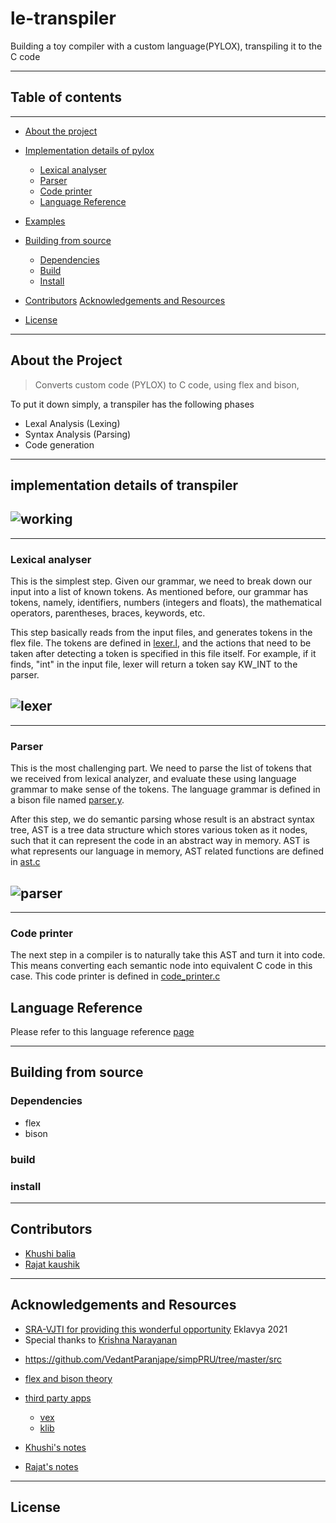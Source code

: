 # le-transpiler
Building a toy compiler with a custom language(PYLOX), transpiling it to the C code

---
## Table of contents 
---
- [About the project](#about-the-project)
- [Implementation details of pylox](#implementation-details-of-pylox)
  - [Lexical analyser](#lexical-analyser)
  - [Parser](#parser)
  - [Code printer](#code-printer)
  - [Language Reference](#language-reference)
- [Examples](#examples)
- [Building from source](#building-from-source)
  - [Dependencies](#dependencies)
  - [Build](#build)
  - [Install](#install)

- [Contributors](con)
 [Acknowledgements and Resources](#acknowledgements-and-resources)
* [License](#license)

-----
## About the Project
>Converts custom code (PYLOX) to C code, using flex and bison, 

To put it down simply, a transpiler has the following phases
- Lexal Analysis (Lexing)
- Syntax Analysis (Parsing)
- Code generation
----
## implementation details of transpiler

![working](https://mukulrathi.com/static/ca3e949e7c8ee94b4d006715236ae6cf/a7a53/parsing-overview.png)
------
---
### Lexical analyser
This is the simplest step. Given our grammar, we need to break down our input into a list of known tokens. As mentioned before, our grammar has tokens, namely, identifiers, numbers (integers and floats), the mathematical operators, parentheses, braces, keywords, etc.

This step basically reads from the input files, and generates tokens in the flex file. The tokens are defined in [lexer.l](https://github.com/Khushi-Balia/le-transpiler/blob/main/src/lexer.l), and the actions that need to be taken after detecting a token is specified in this file itself. For example, if it finds, "int" in the input file, lexer will return a token say KW_INT to the parser.

![lexer](https://cdn1.byjus.com/wp-content/uploads/2022/01/the-architecture-of-lexical-analyzer.png)
----


---
### Parser
This is the most challenging part. We need to parse the list of tokens that we received from lexical analyzer, and evaluate these using language grammar to make sense of the tokens. The language grammar is defined in a bison file named [parser.y](https://github.com/Khushi-Balia/le-transpiler/blob/main/src/parser.y).

After this step, we do semantic parsing whose result is an abstract syntax tree, AST is a tree data structure which stores various token as it nodes, such that it can represent the code in an abstract way in memory. AST is what represents our language in memory, AST related functions are defined in [ast.c](https://github.com/Khushi-Balia/le-transpiler/blob/main/src/ast.c)

![parser](https://ruslanspivak.com/lsbasi-part7/lsbasi_part7_ast_01.png)
----

----
### Code printer
The next step in a compiler is to naturally take this AST and turn it into code. This means converting each semantic node into equivalent C code in this case. This code printer is defined in   [code_printer.c](https://github.com/Khushi-Balia/le-transpiler/blob/main/src/code_printer.c)

## Language Reference
Please refer to this language reference [page](https://github.com/Khushi-Balia/le-transpiler/blob/main/Inspired%20by%20Python%20%2B%20Lox%20%2B%20JS%20language%20-%20PYLOX%20-%20Inspired%20by%20Python%20%2B%20Lox%20.pdf)

----
## Building from source
### Dependencies
* flex
* bison
### build 
### install
----
## Contributors
* [Khushi balia](https://github.com/Khushi-Balia)
* [Rajat kaushik](https://github.com/rajatkaush11)

---
## Acknowledgements and Resources
* [SRA-VJTI for providing this wonderful opportunity](https://sravjti.in/) Eklavya 2021 
* Special thanks to [Krishna Narayanan](https://github.com/Krishna-13-cyber)
- https://github.com/VedantParanjape/simpPRU/tree/master/src
- [flex and bison theory](https://aquamentus.com/flex_bison.html)
- [third party apps]()
    - [vex](https://github.com/rxi/vec)
    - [ klib](https://github.com/attractivechaos/klib)
- [Khushi's notes](https://github.com/rajatkaush11/le-transpiler/tree/develop-khushi)

- [Rajat's notes](https://github.com/rajatkaush11/le-transpiler/tree/develop-rajat)
---
## License 
